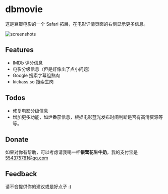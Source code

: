# dbmovie

这是豆瓣电影的一个 Safari 拓展，在电影详情页面的右侧显示更多信息。

![screenshots](http://i.imgur.com/HRPynzQ.png)

## Features

* IMDb 评分信息
* 电影分级信息（但是好像出了点小问题）
* Google 搜索字幕组熟肉
* kickass.so 搜索生肉

## Todos

* 修复电影分级信息
* 增加更多功能，如烂番茄信息，根据电影蓝光发布时间判断是否有高清资源等等。

## Donate

如果对你有帮助，可以考虑请我喝一杯**银鹭花生牛奶**，我的支付宝是 554375781@qq.com

## Feedback

请不吝提供你的建议或是好点子 :)